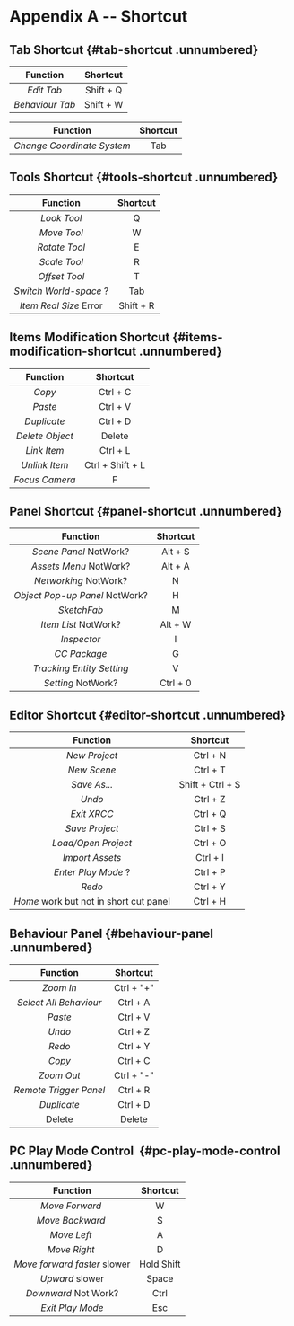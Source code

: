 # Appendix A -- Shortcut

## Tab Shortcut {#tab-shortcut .unnumbered}

  |Function       | Shortcut|
  |:-------------:|:-------:|
  |*Edit Tab*     |Shift + Q|
  |*Behaviour Tab*|Shift + W|

  |Function                   | Shortcut|
  |:-------------------------:|:-------:|
  |*Change Coordinate System* |Tab       |

## Tools Shortcut {#tools-shortcut .unnumbered}

  |Function                   | Shortcut|
  |:-------------------------:|:-------:|
  |*Look Tool*                |Q        |
  |*Move Tool*                |W        |
  |*Rotate Tool*              |E        |
  |*Scale Tool*               |R        |
  |*Offset Tool*              |T        |
  |*Switch World-space*    ?  |Tab      |
  |*Item Real Size*      Error|Shift + R|

## Items Modification Shortcut {#items-modification-shortcut .unnumbered}

  |Function                   | Shortcut        |
  |:-------------------------:|:---------------:|
  |*Copy*                     |Ctrl + C         |
  |*Paste*                    |Ctrl + V         |
  |*Duplicate*                |Ctrl + D         |
  |*Delete Object*            |Delete           |
  |*Link Item*                |Ctrl + L         |
  |*Unlink Item*              |Ctrl + Shift + L |
  |*Focus Camera*             |F                |

## Panel Shortcut {#panel-shortcut .unnumbered}

  |Function                   |   Shortcut  |
  |:-------------------------:|:-----------:|
  |*Scene Panel*  NotWork?    |Alt + S      |
  |*Assets Menu*  NotWork?    |Alt + A      |
  |*Networking*   NotWork?    |N            |
  |*Object Pop-up Panel* NotWork? |H            |
  |*SketchFab*                |M            |
  |*Item List* NotWork?       |Alt + W      |
  |*Inspector*                |I            |
  |*CC Package*               |G            |
  |*Tracking Entity Setting*  |V            |
  |*Setting*  NotWork?        |Ctrl + 0     |





  <!-- |*Item Panel*               |Ctrl + Alpha2|
  |*Spawn Panel*              |Ctrl + Alpha3|
  |*Inspector Panel*          |Ctrl + Alpha4|
  |*Networking Panel*         |Ctrl + Alpha5|
  |*Package Panel*            |Ctrl + Alpha6|
  |*Asset Panel*              |Ctrl + Alpha7|
  |*Statistics Panel*         |Ctrl + Alpha8|

  |Function                   |   Shortcut  |
  |:-------------------------:|:-----------:|
  |*Mouse Navigation Panel*   |Ctrl + Alpha9|
  |*Setting Panel*            |Ctrl + Alpha0| -->

## Editor Shortcut {#editor-shortcut .unnumbered}

  |Function                    | Shortcut        |
  |:--------------------------:|:---------------:|
  |*New Project*               |Ctrl  + N        |
  |*New Scene*                 |Ctrl + T         |
  |*Save As...*                |Shift + Ctrl + S |
  |*Undo*                      |Ctrl + Z         |
  |*Exit XRCC*                 |Ctrl + Q         |
  |*Save Project*              |Ctrl + S         |
  |*Load/Open Project*         |Ctrl + O         |
  |*Import Assets*             |Ctrl + I         |
  |*Enter Play Mode* ?         |Ctrl + P         |
  |*Redo*                      |Ctrl + Y         |
  |*Home*   work but not in short cut panel|Ctrl + H         |
  

## Behaviour Panel {#behaviour-panel .unnumbered}

  |Function                   |   Shortcut  |
  |:-------------------------:|:-----------:|
  |*Zoom In*                  |Ctrl + "+"   |
  |*Select All Behaviour*     |Ctrl + A     |
  |*Paste*                    |Ctrl + V     |
  |*Undo*                     |Ctrl + Z     |
  |*Redo*                     |Ctrl + Y     |
  |*Copy*                     |Ctrl + C     |
  |*Zoom Out*                 |Ctrl + "-"   |
  |*Remote Trigger Panel*     |Ctrl + R     |
  |*Duplicate*                |Ctrl + D     |
  |Delete                     |Delete       |

## PC Play Mode Control  {#pc-play-mode-control .unnumbered}

  |Function                             |   Shortcut  |
  |:-----------------------------------:|:-----------:|
  |*Move Forward*                       |W            |
  |*Move Backward*                      |S            |
  |*Move Left*                          |A            |
  |*Move Right*                         |D            |
  |*Move forward faster*    slower      |Hold Shift   |
  |*Upward*                 slower      |Space        |
  |*Downward*               Not Work?   |Ctrl         |
  |*Exit Play Mode*                     |Esc          |